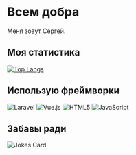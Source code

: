 
# Всем добра

Меня зовут Сергей.

 




## Моя статистика 

[![Top Langs](https://github-readme-stats.vercel.app/api/top-langs/?username=Slonexx&layout=compact&)](https://github.com/anuraghazra/github-readme-stats)

## Использую фреймворки

![Laravel](https://img.shields.io/badge/laravel-%23FF2D20.svg?style=for-the-badge&logo=laravel&logoColor=white)
![Vue.js](https://img.shields.io/badge/vuejs-%2335495e.svg?style=for-the-badge&logo=vuedotjs&logoColor=%234FC08D)
![HTML5](https://img.shields.io/badge/html5-%23E34F26.svg?style=for-the-badge&logo=html5&logoColor=white)
![JavaScript](https://img.shields.io/badge/javascript-%23323330.svg?style=for-the-badge&logo=javascript&logoColor=%23F7DF1E)


## Забавы ради


![Jokes Card](https://readme-jokes.vercel.app/api)
